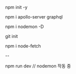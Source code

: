 npm init -y

npm i apollo-server graphql

npm i nodemon -D

git init

npm i node-fetch

--

npm run dev // nodemon 작동 중